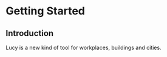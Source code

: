 # Getting Started

## Introduction

Lucy is a new kind of tool for workplaces, buildings and cities.



